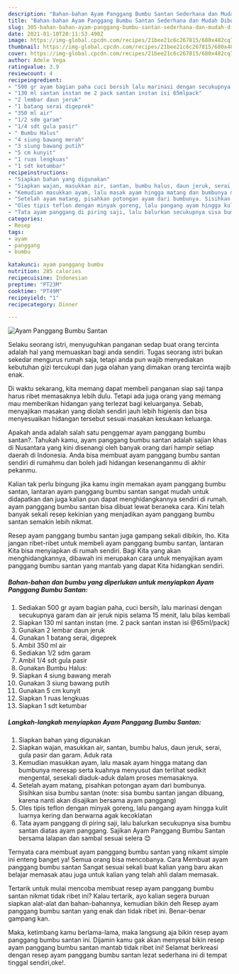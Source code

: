 ```yaml
---
description: "Bahan-bahan Ayam Panggang Bumbu Santan Sederhana dan Mudah Dibuat"
title: "Bahan-bahan Ayam Panggang Bumbu Santan Sederhana dan Mudah Dibuat"
slug: 305-bahan-bahan-ayam-panggang-bumbu-santan-sederhana-dan-mudah-dibuat
date: 2021-01-10T20:11:53.490Z
image: https://img-global.cpcdn.com/recipes/21bee21c6c267815/680x482cq70/ayam-panggang-bumbu-santan-foto-resep-utama.jpg
thumbnail: https://img-global.cpcdn.com/recipes/21bee21c6c267815/680x482cq70/ayam-panggang-bumbu-santan-foto-resep-utama.jpg
cover: https://img-global.cpcdn.com/recipes/21bee21c6c267815/680x482cq70/ayam-panggang-bumbu-santan-foto-resep-utama.jpg
author: Adele Vega
ratingvalue: 3.9
reviewcount: 4
recipeingredient:
- "500 gr ayam bagian paha cuci bersih lalu marinasi dengan secukupnya garam dan air jeruk nipis selama 15 menit lalu bilas kembali"
- "130 ml santan instan me 2 pack santan instan isi 65mlpack"
- "2 lembar daun jeruk"
- "1 batang serai digeprek"
- "350 ml air"
- "1/2 sdm garam"
- "1/4 sdt gula pasir"
- " Bumbu Halus"
- "4 siung bawang merah"
- "3 siung bawang putih"
- "5 cm kunyit"
- "1 ruas lengkuas"
- "1 sdt ketumbar"
recipeinstructions:
- "Siapkan bahan yang digunakan"
- "Siapkan wajan, masukkan air, santan, bumbu halus, daun jeruk, serai, gula pasir dan garam. Aduk rata"
- "Kemudian masukkan ayam, lalu masak ayam hingga matang dan bumbunya meresap serta kuahnya menyusut dan terlihat sedikit mengental, sesekali diaduk-aduk dalam proses memasaknya."
- "Setelah ayam matang, pisahkan potongan ayam dari bumbunya. Sisihkan sisa bumbu santan (note: sisa bumbu santan jangan dibuang, karena nanti akan disajikan bersama ayam panggang)"
- "Oles tipis teflon dengan minyak goreng, lalu pangang ayam hingga kulit luarnya kering dan berwarna agak kecoklatan"
- "Tata ayam panggang di piring saji, lalu balurkan secukupnya sisa bumbu santan diatas ayam panggang. Sajikan Ayam Panggang Bumbu Santan bersama lalapan dan sambal sesuai selera 😊"
categories:
- Resep
tags:
- ayam
- panggang
- bumbu

katakunci: ayam panggang bumbu 
nutrition: 285 calories
recipecuisine: Indonesian
preptime: "PT23M"
cooktime: "PT49M"
recipeyield: "1"
recipecategory: Dinner

---
```



![Ayam Panggang Bumbu Santan](https://img-global.cpcdn.com/recipes/21bee21c6c267815/680x482cq70/ayam-panggang-bumbu-santan-foto-resep-utama.jpg)

Selaku seorang istri, menyuguhkan panganan sedap buat orang tercinta adalah hal yang memuaskan bagi anda sendiri. Tugas seorang istri bukan sekedar mengurus rumah saja, tetapi anda pun wajib menyediakan kebutuhan gizi tercukupi dan juga olahan yang dimakan orang tercinta wajib enak.

Di waktu  sekarang, kita memang dapat membeli panganan siap saji tanpa harus ribet memasaknya lebih dulu. Tetapi ada juga orang yang memang mau memberikan hidangan yang terlezat bagi keluarganya. Sebab, menyajikan masakan yang diolah sendiri jauh lebih higienis dan bisa menyesuaikan hidangan tersebut sesuai masakan kesukaan keluarga. 



Apakah anda adalah salah satu penggemar ayam panggang bumbu santan?. Tahukah kamu, ayam panggang bumbu santan adalah sajian khas di Nusantara yang kini disenangi oleh banyak orang dari hampir setiap daerah di Indonesia. Anda bisa membuat ayam panggang bumbu santan sendiri di rumahmu dan boleh jadi hidangan kesenanganmu di akhir pekanmu.

Kalian tak perlu bingung jika kamu ingin memakan ayam panggang bumbu santan, lantaran ayam panggang bumbu santan sangat mudah untuk didapatkan dan juga kalian pun dapat menghidangkannya sendiri di rumah. ayam panggang bumbu santan bisa dibuat lewat beraneka cara. Kini telah banyak sekali resep kekinian yang menjadikan ayam panggang bumbu santan semakin lebih nikmat.

Resep ayam panggang bumbu santan juga gampang sekali dibikin, lho. Kita jangan ribet-ribet untuk membeli ayam panggang bumbu santan, lantaran Kita bisa menyiapkan di rumah sendiri. Bagi Kita yang akan menghidangkannya, dibawah ini merupakan cara untuk menyajikan ayam panggang bumbu santan yang mantab yang dapat Kita hidangkan sendiri.

<!--inarticleads1-->

##### Bahan-bahan dan bumbu yang diperlukan untuk menyiapkan Ayam Panggang Bumbu Santan:

1. Sediakan 500 gr ayam bagian paha, cuci bersih, lalu marinasi dengan secukupnya garam dan air jeruk nipis selama 15 menit, lalu bilas kembali
1. Siapkan 130 ml santan instan (me. 2 pack santan instan isi @65ml/pack)
1. Gunakan 2 lembar daun jeruk
1. Gunakan 1 batang serai, digeprek
1. Ambil 350 ml air
1. Sediakan 1/2 sdm garam
1. Ambil 1/4 sdt gula pasir
1. Gunakan  Bumbu Halus:
1. Siapkan 4 siung bawang merah
1. Gunakan 3 siung bawang putih
1. Gunakan 5 cm kunyit
1. Siapkan 1 ruas lengkuas
1. Siapkan 1 sdt ketumbar




<!--inarticleads2-->

##### Langkah-langkah menyiapkan Ayam Panggang Bumbu Santan:

1. Siapkan bahan yang digunakan
1. Siapkan wajan, masukkan air, santan, bumbu halus, daun jeruk, serai, gula pasir dan garam. Aduk rata
1. Kemudian masukkan ayam, lalu masak ayam hingga matang dan bumbunya meresap serta kuahnya menyusut dan terlihat sedikit mengental, sesekali diaduk-aduk dalam proses memasaknya.
1. Setelah ayam matang, pisahkan potongan ayam dari bumbunya. Sisihkan sisa bumbu santan (note: sisa bumbu santan jangan dibuang, karena nanti akan disajikan bersama ayam panggang)
1. Oles tipis teflon dengan minyak goreng, lalu pangang ayam hingga kulit luarnya kering dan berwarna agak kecoklatan
1. Tata ayam panggang di piring saji, lalu balurkan secukupnya sisa bumbu santan diatas ayam panggang. Sajikan Ayam Panggang Bumbu Santan bersama lalapan dan sambal sesuai selera 😊




Ternyata cara membuat ayam panggang bumbu santan yang nikamt simple ini enteng banget ya! Semua orang bisa mencobanya. Cara Membuat ayam panggang bumbu santan Sangat sesuai sekali buat kalian yang baru akan belajar memasak atau juga untuk kalian yang telah ahli dalam memasak.

Tertarik untuk mulai mencoba membuat resep ayam panggang bumbu santan nikmat tidak ribet ini? Kalau tertarik, ayo kalian segera buruan siapkan alat-alat dan bahan-bahannya, kemudian bikin deh Resep ayam panggang bumbu santan yang enak dan tidak ribet ini. Benar-benar gampang kan. 

Maka, ketimbang kamu berlama-lama, maka langsung aja bikin resep ayam panggang bumbu santan ini. Dijamin kamu gak akan menyesal bikin resep ayam panggang bumbu santan mantab tidak ribet ini! Selamat berkreasi dengan resep ayam panggang bumbu santan lezat sederhana ini di tempat tinggal sendiri,oke!.

